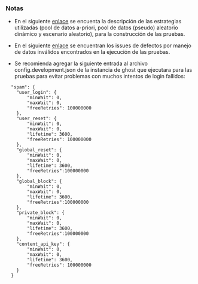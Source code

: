 ### Notas

* En el siguiente [enlace](https://github.com/j-albarracin-uniandes/pruebas-automatizadas/wiki/semana7) se encuenta la descripción de las estrategias utilizadas (pool de datos a-priori, pool de datos (pseudo) aleatorio dinámico y escenario aleatorio), para la construcción de las pruebas.
* En el siguiente [enlace](https://github.com/j-albarracin-uniandes/pruebas-automatizadas/issues) se encuentran los issues de defectos por manejo de datos inválidos encontrados en la ejecución de las pruebas.

* Se recomienda agregar la siguiente entrada al archivo config.development.json de la instancia de ghost que ejecutara para las pruebas para evitar problemas con muchos intentos de login fallidos:
```
  "spam": {
	"user_login": {
		"minWait": 0,
		"maxWait": 0,
		"freeRetries": 100000000
	},
	"user_reset": {
		"minWait": 0,
		"maxWait": 0,
		"lifetime": 3600,
		"freeRetries": 100000000
	},
	"global_reset": {
		"minWait": 0,
		"maxWait": 0,
		"lifetime": 3600,
		"freeRetries":100000000
	},
	"global_block": {
		"minWait": 0,
		"maxWait": 0,
		"lifetime": 3600,
		"freeRetries":100000000
	},
	"private_block": {
		"minWait": 0,
		"maxWait": 0,
		"lifetime": 3600,
		"freeRetries":100000000
	},
	"content_api_key": {
		"minWait": 0,
		"maxWait": 0,
		"lifetime": 3600,
		"freeRetries": 100000000
	}
  }
```

